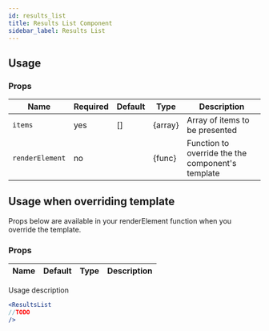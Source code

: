 ```yaml
---
id: results_list
title: Results List Component
sidebar_label: Results List
---
```



## Usage

### Props

| Name              | Required  | Default       | Type      | Description             |
| ------------------|-----------|---------------| ----------|-------------------------|
| ``items``         | yes       | []            | {array}   | Array of items to be presented |
| ``renderElement`` | no        |               | {func}    | Function to override the the component's template |



## Usage when overriding template

Props below are available in your renderElement function when you override the template.

### Props

| Name              | Default       | Type      | Description             |
| ------------------|---------------| ----------|-------------|


Usage description 
```jsx
<ResultsList
//TODO
/>
```
